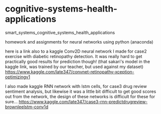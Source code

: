 # cognitive-systems-health-applications
smart_systems_cognitive_systems_health_applications

homework and assignments for neural networks
using python (anaconda)


here is a link also to a kaggle Conv2D neural network I made for case2 exercise with diabetic retinopathy detection.
It was really hard to get practically good results for prediction though! (that sakari's model in the kaggle link, was trained by our teacher, but used against my dataset)
https://www.kaggle.com/late347/convnet-retinopathy-xception-optimizingv1

I also made kaggle RNN network with lstm cells, for case3 drug review sentiment analysis, but likewise it was a little bit difficult to get good scores out from the network, the design of these networks is difficult for these for sure...
https://www.kaggle.com/late347/case3-rnn-predictdrugreview-brownleelstm-conv1d
